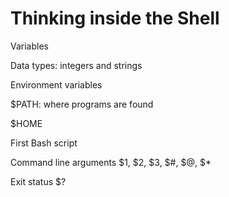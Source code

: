 # Thinking inside the Shell

Variables


Data types: integers and strings


Environment variables


$PATH: where programs are found

$HOME


First Bash script


Command line arguments
$1, $2, $3, $#, $@, $*


Exit status $?


